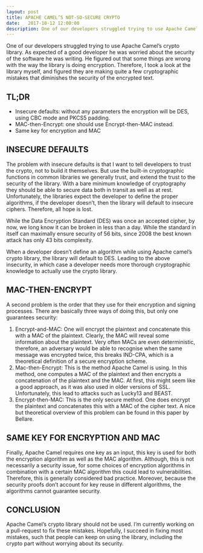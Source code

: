 ```yaml
---
layout: post
title: APACHE CAMEL’S NOT-SO-SECURE CRYPTO
date:   2017-10-12 12:00:00
description: One of our developers struggled trying to use Apache Camel’s crypto library. As expected of a good developer he was worried about the security of the software he was writing. He figured out that some things are wrong with the way the library is doing encryption. Therefore, I took a look at the library myself, and figured they are making quite a few cryptographic mistakes that diminishes the security of the encrypted text.
---
```


One of our developers struggled trying to use Apache Camel’s crypto library. As expected of a good developer he was worried about the security of the software he was writing. He figured out that some things are wrong with the way the library is doing encryption. Therefore, I took a look at the library myself, and figured they are making quite a few cryptographic mistakes that diminishes the security of the encrypted text.

## TL;DR
- Insecure defaults: without any parameters the encryption will be DES, using CBC mode and PKCS5 padding.
- MAC-then-Encrypt: one should use Encrypt-then-MAC instead.
- Same key for encryption and MAC
## INSECURE DEFAULTS
The problem with insecure defaults is that I want to tell developers to trust the crypto, not to build it themselves. But use the built-in cryptographic functions in common libraries we generally trust, and extend the trust to the security of the library. With a bare minimum knowledge of cryptography they should be able to secure data both in transit as well as at rest. Unfortunately, the libraries expect the developer to define the proper algorithms, if the developer doesn’t, then the library will default to insecure ciphers. Therefore, all hope is lost.

While the Data Encryption Standard (DES) was once an accepted cipher, by now, we long know it can be broken in less than a day. While the standard in itself can maximally ensure security of 56 bits, since 2008 the best known attack has only 43 bits complexity.

When a developer doesn’t define an algorithm while using Apache camel’s crypto library, the library will default to DES. Leading to the above insecurity, in which case a developer needs more thorough cryptographic knowledge to actually use the crypto library.

## MAC-THEN-ENCRYPT
A second problem is the order that they use for their encryption and signing processes. There are basically three ways of doing this, but only one guarantees security:

1. Encrypt-and-MAC: One will encrypt the plaintext and concatenate this with a MAC of the plaintext. Clearly, the MAC will reveal some information about the plaintext. Very often MACs are even deterministic, therefore, an adversary would be able to recognise when the same message was encrypted twice, this breaks IND-CPA, which is a theoretical definition of a secure encryption scheme.
2. Mac-then-Encrypt: This is the method Apache Camel is using. In this method, one computes a MAC of the plaintext and then encrypts a concatenation of the plaintext and the MAC. At first, this might seem like a good approach, as it was also used in older versions of SSL. Unfortunately, this lead to attacks such as Lucky13 and BEAST.
3. Encrypt-then-MAC: This is the only secure method. One does encrypt the plaintext and concatenates this with a MAC of the cipher text.
A nice but theoretical overview of this problem can be found in this paper by Bellare.

## SAME KEY FOR ENCRYPTION AND MAC
Finally, Apache Camel requires one key as an input, this key is used for both the encryption algorithm as well as the MAC algorithm. Although, this is not necessarily a security issue, for some choices of encryption algorithms in combination with a certain MAC algorithm this could lead to vulnerabilities. Therefore, this is generally considered bad practice. Moreover, because the security proofs don’t account for key reuse in different algorithms, the algorithms cannot guarantee security.

## CONCLUSION
Apache Camel’s crypto library should not be used. I’m currently working on a pull-request to fix these mistakes. Hopefully, I succeed in fixing most mistakes, such that people can keep on using the library, including the crypto part without worrying about its security.
